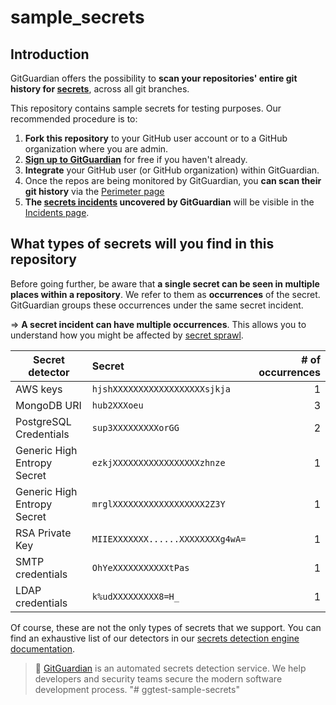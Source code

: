 # sample_secrets

## Introduction

GitGuardian offers the possibility to **scan your repositories' entire git history for [secrets](https://www.gitguardian.com/secrets-detection)**, across all git branches.

This repository contains sample secrets for testing purposes. Our recommended procedure is to:
1. **Fork this repository** to your GitHub user account or to a GitHub organization where you are admin.
2. [**Sign up to GitGuardian**](https://dashboard.gitguardian.com/auth/signup) for free if you haven't already.
3. **Integrate** your GitHub user (or GitHub organization) within GitGuardian.
4. Once the repos are being monitored by GitGuardian, you **can scan their git history** via the [Perimeter page](https://dashboard.gitguardian.com/perimeter)
5. **The [secrets incidents](https://www.gitguardian.com/secrets-detection) uncovered by GitGuardian** will be visible in the [Incidents page](https://dashboard.gitguardian.com/incidents/secrets).

## What types of secrets will you find in this repository

Before going further, be aware that **a single secret can be seen in multiple places within a repository**. We refer to them as **occurrences** of the secret. GitGuardian groups these occurrences under the same secret incident.

=> **A secret incident can have multiple occurrences**. This allows you to understand how you might be affected by [secret sprawl](https://blog.gitguardian.com/secret-sprawl/).

| Secret detector        | Secret           | # of occurrences  |
| ------------- |:-------------| -----:|
| AWS keys    | `hjshXXXXXXXXXXXXXXXXXXsjkja`| 1 |
| MongoDB URI      | `hub2XXXoeu`      | 3 |
| PostgreSQL Credentials | `sup3XXXXXXXXXorGG`      |  2 |
| Generic High Entropy Secret | `ezkjXXXXXXXXXXXXXXXXXzhnze`      |  1 |
| Generic High Entropy Secret | `mrglXXXXXXXXXXXXXXXXXX2Z3Y`      |  1 |
| RSA Private Key | `MIIEXXXXXXX......XXXXXXXXg4wA=`      |  1 |
| SMTP credentials | `OhYeXXXXXXXXXXXtPas`      |  1 |
| LDAP credentials | `k%udXXXXXXXXX8=H_`      |  1 |

Of course, these are not the only types of secrets that we support. You can find an exhaustive list of our detectors in our [secrets detection engine documentation](https://docs.gitguardian.com/secrets-detection/home).


> :owl: [GitGuardian](https://www.gitguardian.com/) is an automated secrets detection service.
We help developers and security teams secure the modern software development process.
"# ggtest-sample-secrets" 
